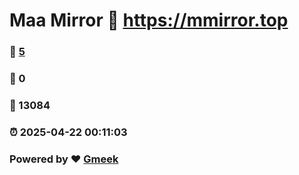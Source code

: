 # Maa Mirror :link: https://mmirror.top 
### :page_facing_up: [5](https://mmirror.top/tag.html) 
### :speech_balloon: 0 
### :hibiscus: 13084 
### :alarm_clock: 2025-04-22 00:11:03 
### Powered by :heart: [Gmeek](https://github.com/Meekdai/Gmeek)
